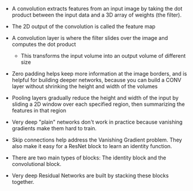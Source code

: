
* A convolution extracts features from an input image by taking the dot product between the input data and a 3D array of weights (the filter).
* The 2D output of the convolution is called the feature map
* A convolution layer is where the filter slides over the image and computes the dot product
  * This transforms the input volume into an output volume of different size
* Zero padding helps keep more information at the image borders, and is helpful for building deeper networks, because you can build a CONV layer without shrinking the height and width of the volumes
* Pooling layers gradually reduce the height and width of the input by sliding a 2D window over each specified region, then summarizing the features in that region



* Very deep "plain" networks don't work in practice because vanishing gradients make them hard to train.
* Skip connections help address the Vanishing Gradient problem. They also make it easy for a ResNet block to learn an identity function.
* There are two main types of blocks: The identity block and the convolutional block.
* Very deep Residual Networks are built by stacking these blocks together.
